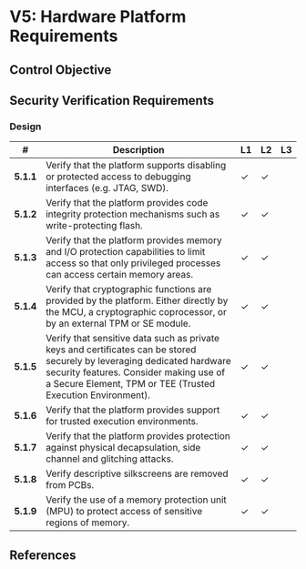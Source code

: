 # V5: Hardware Platform Requirements

## Control Objective

## Security Verification Requirements

### Design

| # | Description | L1 | L2 | L3 |
| -- | ---------------------- | - | - | - |
| **5.1.1** | Verify that the platform supports disabling or protected access to debugging interfaces (e.g. JTAG, SWD). | ✓ | ✓ |   |
| **5.1.2** | Verify that the platform provides code integrity protection mechanisms such as write-protecting flash. | ✓ | ✓ |   |
| **5.1.3** | Verify that the platform provides memory and I/O protection capabilities to limit access so that only privileged processes can access certain memory areas. | ✓ | ✓ |   |
| **5.1.4** | Verify that cryptographic functions are provided by the platform. Either directly by the MCU, a cryptographic coprocessor, or by an external TPM or SE module. | ✓ | ✓ |   |
| **5.1.5** | Verify that sensitive data such as private keys and certificates can be stored securely by leveraging dedicated hardware security features. Consider making use of a Secure Element, TPM or TEE (Trusted Execution Environment). | ✓ | ✓ |   |
| **5.1.6** | Verify that the platform provides support for trusted execution environments. | ✓ | ✓ |   |
| **5.1.7** | Verify that the platform provides protection against physical decapsulation, side channel and glitching attacks. | ✓ | ✓ |   |
| **5.1.8** | Verify descriptive silkscreens are removed from PCBs. | ✓ | ✓ |   |
| **5.1.9** | Verify the use of a memory protection unit (MPU) to protect access of sensitive regions of memory. | ✓ | ✓ |   |

## References
